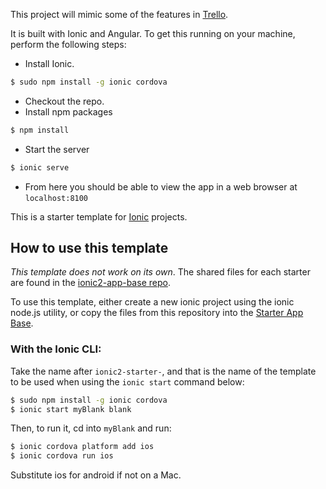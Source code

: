 This project will mimic some of the features in [Trello](https://trello.com).

It is built with Ionic and Angular. To get this running on your machine, perform the following steps:

- Install Ionic.
```bash
$ sudo npm install -g ionic cordova
```
- Checkout the repo.
- Install npm packages
```bash
$ npm install
```
- Start the server
```bash
$ ionic serve
```
- From here you should be able to view the app in a web browser at `localhost:8100`

This is a starter template for [Ionic](http://ionicframework.com/docs/) projects.

## How to use this template

*This template does not work on its own*. The shared files for each starter are found in the [ionic2-app-base repo](https://github.com/ionic-team/ionic2-app-base).

To use this template, either create a new ionic project using the ionic node.js utility, or copy the files from this repository into the [Starter App Base](https://github.com/ionic-team/ionic2-app-base).

### With the Ionic CLI:

Take the name after `ionic2-starter-`, and that is the name of the template to be used when using the `ionic start` command below:

```bash
$ sudo npm install -g ionic cordova
$ ionic start myBlank blank
```

Then, to run it, cd into `myBlank` and run:

```bash
$ ionic cordova platform add ios
$ ionic cordova run ios
```

Substitute ios for android if not on a Mac.

